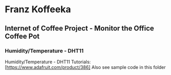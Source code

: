 # Franz Koffeeka

## Internet of Coffee Project - Monitor the Office Coffee Pot

### Humidity/Temperature - DHT11
Humidity/Temperature - DHT11
 Tutorials: [https://www.adafruit.com/product/386]
Also see sample code in this folder
